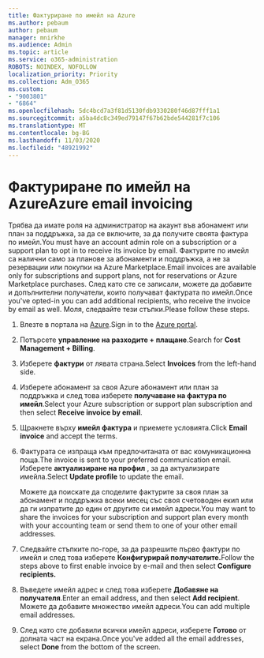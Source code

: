 ```yaml
---
title: Фактуриране по имейл на Azure
ms.author: pebaum
author: pebaum
manager: mnirkhe
ms.audience: Admin
ms.topic: article
ms.service: o365-administration
ROBOTS: NOINDEX, NOFOLLOW
localization_priority: Priority
ms.collection: Adm_O365
ms.custom:
- "9003801"
- "6864"
ms.openlocfilehash: 5dc4bcd7a3f81d5130fdb9330280f46d87fff1a1
ms.sourcegitcommit: a5ba4dc8c349ed79147f67b62bde544281f7c106
ms.translationtype: MT
ms.contentlocale: bg-BG
ms.lasthandoff: 11/03/2020
ms.locfileid: "48921992"
---
```

# <a name="azure-email-invoicing"></a><span data-ttu-id="a8a14-102">Фактуриране по имейл на Azure</span><span class="sxs-lookup"><span data-stu-id="a8a14-102">Azure email invoicing</span></span>

<span data-ttu-id="a8a14-103">Трябва да имате роля на администратор на акаунт във абонамент или план за поддръжка, за да се включите, за да получите своята фактура по имейл.</span><span class="sxs-lookup"><span data-stu-id="a8a14-103">You must have an account admin role on a subscription or a support plan to opt in to receive its invoice by email.</span></span> <span data-ttu-id="a8a14-104">Фактурите по имейл са налични само за планове за абонаменти и поддръжка, а не за резервации или покупки на Azure Marketplace.</span><span class="sxs-lookup"><span data-stu-id="a8a14-104">Email invoices are available only for subscriptions and support plans, not for reservations or Azure Marketplace purchases.</span></span> <span data-ttu-id="a8a14-105">След като сте се записали, можете да добавите и допълнителни получатели, които получават фактурата по имейл.</span><span class="sxs-lookup"><span data-stu-id="a8a14-105">Once you've opted-in you can add additional recipients, who receive the invoice by email as well.</span></span> <span data-ttu-id="a8a14-106">Моля, следвайте тези стъпки.</span><span class="sxs-lookup"><span data-stu-id="a8a14-106">Please follow these steps.</span></span>

1. <span data-ttu-id="a8a14-107">Влезте в портала на [Azure](https://portal.azure.com/).</span><span class="sxs-lookup"><span data-stu-id="a8a14-107">Sign in to the [Azure portal](https://portal.azure.com/).</span></span>
2. <span data-ttu-id="a8a14-108">Потърсете **управление на разходите + плащане**.</span><span class="sxs-lookup"><span data-stu-id="a8a14-108">Search for **Cost Management + Billing**.</span></span>
3. <span data-ttu-id="a8a14-109">Изберете **фактури** от лявата страна.</span><span class="sxs-lookup"><span data-stu-id="a8a14-109">Select **Invoices** from the left-hand side.</span></span>
4. <span data-ttu-id="a8a14-110">Изберете абонамент за своя Azure абонамент или план за поддръжка и след това изберете **получаване на фактура по имейл**.</span><span class="sxs-lookup"><span data-stu-id="a8a14-110">Select your Azure subscription or support plan subscription and then select **Receive invoice by email**.</span></span>
5. <span data-ttu-id="a8a14-111">Щракнете върху **имейл фактура** и приемете условията.</span><span class="sxs-lookup"><span data-stu-id="a8a14-111">Click **Email invoice** and accept the terms.</span></span>
6. <span data-ttu-id="a8a14-112">Фактурата се изпраща към предпочитаната от вас комуникационна поща.</span><span class="sxs-lookup"><span data-stu-id="a8a14-112">The invoice is sent to your preferred communication email.</span></span> <span data-ttu-id="a8a14-113">Изберете **актуализиране на профил** , за да актуализирате имейла.</span><span class="sxs-lookup"><span data-stu-id="a8a14-113">Select **Update profile** to update the email.</span></span>  

    <span data-ttu-id="a8a14-114">Можете да поискате да споделите фактурите за своя план за абонамент и поддръжка всеки месец със своя счетоводен екип или да ги изпратите до един от другите си имейл адреси.</span><span class="sxs-lookup"><span data-stu-id="a8a14-114">You may want to share the invoices for your subscription and support plan every month with your accounting team or send them to one of your other email addresses.</span></span>  

7. <span data-ttu-id="a8a14-115">Следвайте стъпките по-горе, за да разрешите първо фактури по имейл и след това изберете  **Конфигурирай получателите.**</span><span class="sxs-lookup"><span data-stu-id="a8a14-115">Follow the steps above to first enable invoice by e-mail and then select  **Configure recipients.**</span></span>
8. <span data-ttu-id="a8a14-116">Въведете имейл адрес и след това изберете **Добавяне на получателя**.</span><span class="sxs-lookup"><span data-stu-id="a8a14-116">Enter an email address, and then select **Add recipient**.</span></span> <span data-ttu-id="a8a14-117">Можете да добавите множество имейл адреси.</span><span class="sxs-lookup"><span data-stu-id="a8a14-117">You can add multiple email addresses.</span></span>
9. <span data-ttu-id="a8a14-118">След като сте добавили всички имейл адреси, изберете **Готово** от долната част на екрана.</span><span class="sxs-lookup"><span data-stu-id="a8a14-118">Once you've added all the email addresses, select **Done** from the bottom of the screen.</span></span>

